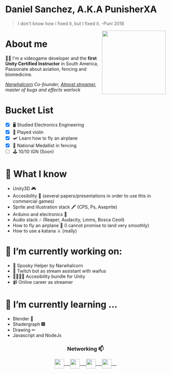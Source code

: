 # Daniel Sanchez, A.K.A PunisherXA
> I don't know how i fixed it, but I fixed it.
> -Puni 2018

<a href="https://twitter.com/Hector_Pulido_">
<img align="right" height="auto" width="200" src="https://pequesoft.net/web/static/images/pequesoft.png"/> 
</a>

# About me
:man_technologist: I'm a videogame developer and the **first Unity Certified Instructor** in South America, Passionate about aviation, fencing and biomedicine. 
<p><em><a href="https://narwhalcorn.com">Narwhalcorn</a> Co-founder, <a href="https://twitch.tv/punisherxa">Almost streamer</a>, master of bugs and effects warlock</em></p>

# Bucket List
- [x] 🖥 Studied Electronics Engineering
- [x] 🎻 Played violin
- [x] 🛩 Learn how to fly an airplane
- [X] 🤺 National Medallist in fencing
- [ ] 🕹 10/10 IGN (Soon)

# 🤔 What I know
  - Unity3D 🎮
  - Accesibility 🦽 (several papers/presentations in order to use this in commercial games)
  - Sprite and illustration stack 🖍 (CPS, Ps, Aseprite)
  - Arduino and electronics 🔌
  - Audio stack 🎶 (Reaper, Audacity, Lmms, Bosca Ceoil)
  - How to fly an airplane 🛬 (I cannot promise to land very smoothly)
  - How to use a katana ⚔ (really)

# 🔭 I’m currently working on:
  - 👻 Spooky Helper by Narwhalcorn
  - 🤖 Twitch bot as stream assistant with waifus
  - 👨‍🦽👩‍🦽 Accesibility bundle for Unity
  - 📹 Online career as streamer 

# 🌱 I’m currently learning ...
  - Blender 🎲
  - Shadergraph 🎆
  - Drawing ✏
  - Javascript and NodeJs


<!--
**danielsanchez93** is a ✨ _special_ ✨ guy.
- ⚡ Fun fact: ...
-->


<div align="center">
  <h3 align="center">Networking 📫</h3> 
</div>
<p align="center">
 <a href="https://www.linkedin.com/in/jdanielsancheza/" target="blank">
  <img align="center" width="30px" src="https://www.vectorlogo.zone/logos/linkedin/linkedin-icon.svg" /> &nbsp; &nbsp;
 </a>
 <a href="https://twitter.com/puni_xa" target="blank">
  <img align="center" width="30px" src="https://www.vectorlogo.zone/logos/twitter/twitter-official.svg" /> &nbsp; &nbsp;
 </a>
 <a href="https://www.twitch.tv/punisherxa" target="blank">
  <img align="center" width="30px" src="https://www.vectorlogo.zone/logos/twitch/twitch-icon.svg" /> &nbsp; &nbsp;
 </a>
  <a href="https://www.youtube.com/channel/UCZeOdhc-bygGqaIig8vbPxQ" target="blank">
  <img align="center" width="30px" src="https://www.vectorlogo.zone/logos/youtube/youtube-icon.svg" /> &nbsp; &nbsp;
 </a>
</p>
<br/>
<p>
